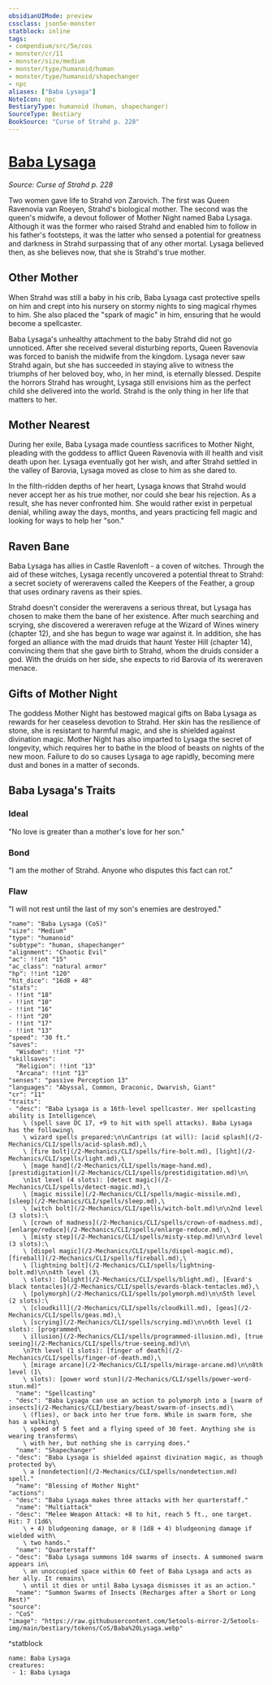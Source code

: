 ```yaml
---
obsidianUIMode: preview
cssclass: json5e-monster
statblock: inline
tags:
- compendium/src/5e/cos
- monster/cr/11
- monster/size/medium
- monster/type/humanoid/human
- monster/type/humanoid/shapechanger
- npc
aliases: ["Baba Lysaga"]
NoteIcon: npc
BestiaryType: humanoid (human, shapechanger)
SourceType: Bestiary
BookSource: "Curse of Strahd p. 228"
---
```

# [Baba Lysaga](2-Mechanics/CLI/bestiary/npc/baba-lysaga-cos.md)
*Source: Curse of Strahd p. 228*  

Two women gave life to Strahd von Zarovich. The first was Queen Ravenovia van Roeyen, Strahd's biological mother. The second was the queen's midwife, a devout follower of Mother Night named Baba Lysaga. Although it was the former who raised Strahd and enabled him to follow in his father's footsteps, it was the latter who sensed a potential for greatness and darkness in Strahd surpassing that of any other mortal. Lysaga believed then, as she believes now, that she is Strahd's true mother.

## Other Mother

When Strahd was still a baby in his crib, Baba Lysaga cast protective spells on him and crept into his nursery on stormy nights to sing magical rhymes to him. She also placed the "spark of magic" in him, ensuring that he would become a spellcaster.

Baba Lysaga's unhealthy attachment to the baby Strahd did not go unnoticed. After she received several disturbing reports, Queen Ravenovia was forced to banish the midwife from the kingdom. Lysaga never saw Strahd again, but she has succeeded in staying alive to witness the triumphs of her beloved boy, who, in her mind, is eternally blessed. Despite the horrors Strahd has wrought, Lysaga still envisions him as the perfect child she delivered into the world. Strahd is the only thing in her life that matters to her.

## Mother Nearest

During her exile, Baba Lysaga made countless sacrifices to Mother Night, pleading with the goddess to afflict Queen Ravenovia with ill health and visit death upon her. Lysaga eventually got her wish, and after Strahd settled in the valley of Barovia, Lysaga moved as close to him as she dared to.

In the filth-ridden depths of her heart, Lysaga knows that Strahd would never accept her as his true mother, nor could she bear his rejection. As a result, she has never confronted him. She would rather exist in perpetual denial, whiling away the days, months, and years practicing fell magic and looking for ways to help her "son."

## Raven Bane

Baba Lysaga has allies in Castle Ravenloft - a coven of witches. Through the aid of these witches, Lysaga recently uncovered a potential threat to Strahd: a secret society of wereravens called the Keepers of the Feather, a group that uses ordinary ravens as their spies.

Strahd doesn't consider the wereravens a serious threat, but Lysaga has chosen to make them the bane of her existence. After much searching and scrying, she discovered a wereraven refuge at the Wizard of Wines winery (chapter 12), and she has begun to wage war against it. In addition, she has forged an alliance with the mad druids that haunt Yester Hill (chapter 14), convincing them that she gave birth to Strahd, whom the druids consider a god. With the druids on her side, she expects to rid Barovia of its wereraven menace.

## Gifts of Mother Night

The goddess Mother Night has bestowed magical gifts on Baba Lysaga as rewards for her ceaseless devotion to Strahd. Her skin has the resilience of stone, she is resistant to harmful magic, and she is shielded against divination magic. Mother Night has also imparted to Lysaga the secret of longevity, which requires her to bathe in the blood of beasts on nights of the new moon. Failure to do so causes Lysaga to age rapidly, becoming mere dust and bones in a matter of seconds.

## Baba Lysaga's Traits

### Ideal

"No love is greater than a mother's love for her son."

### Bond

"I am the mother of Strahd. Anyone who disputes this fact can rot."

### Flaw

"I will not rest until the last of my son's enemies are destroyed."

```statblock
"name": "Baba Lysaga (CoS)"
"size": "Medium"
"type": "humanoid"
"subtype": "human, shapechanger"
"alignment": "Chaotic Evil"
"ac": !!int "15"
"ac_class": "natural armor"
"hp": !!int "120"
"hit_dice": "16d8 + 48"
"stats":
- !!int "18"
- !!int "10"
- !!int "16"
- !!int "20"
- !!int "17"
- !!int "13"
"speed": "30 ft."
"saves":
  "Wisdom": !!int "7"
"skillsaves":
  "Religion": !!int "13"
  "Arcana": !!int "13"
"senses": "passive Perception 13"
"languages": "Abyssal, Common, Draconic, Dwarvish, Giant"
"cr": "11"
"traits":
- "desc": "Baba Lysaga is a 16th-level spellcaster. Her spellcasting ability is Intelligence\
    \ (spell save DC 17, +9 to hit with spell attacks). Baba Lysaga has the following\
    \ wizard spells prepared:\n\nCantrips (at will): [acid splash](/2-Mechanics/CLI/spells/acid-splash.md),\
    \ [fire bolt](/2-Mechanics/CLI/spells/fire-bolt.md), [light](/2-Mechanics/CLI/spells/light.md),\
    \ [mage hand](/2-Mechanics/CLI/spells/mage-hand.md), [prestidigitation](/2-Mechanics/CLI/spells/prestidigitation.md)\n\
    \n1st level (4 slots): [detect magic](/2-Mechanics/CLI/spells/detect-magic.md),\
    \ [magic missile](/2-Mechanics/CLI/spells/magic-missile.md), [sleep](/2-Mechanics/CLI/spells/sleep.md),\
    \ [witch bolt](/2-Mechanics/CLI/spells/witch-bolt.md)\n\n2nd level (3 slots):\
    \ [crown of madness](/2-Mechanics/CLI/spells/crown-of-madness.md), [enlarge/reduce](/2-Mechanics/CLI/spells/enlarge-reduce.md),\
    \ [misty step](/2-Mechanics/CLI/spells/misty-step.md)\n\n3rd level (3 slots):\
    \ [dispel magic](/2-Mechanics/CLI/spells/dispel-magic.md), [fireball](/2-Mechanics/CLI/spells/fireball.md),\
    \ [lightning bolt](/2-Mechanics/CLI/spells/lightning-bolt.md)\n\n4th level (3\
    \ slots): [blight](/2-Mechanics/CLI/spells/blight.md), [Evard's black tentacles](/2-Mechanics/CLI/spells/evards-black-tentacles.md),\
    \ [polymorph](/2-Mechanics/CLI/spells/polymorph.md)\n\n5th level (2 slots):\
    \ [cloudkill](/2-Mechanics/CLI/spells/cloudkill.md), [geas](/2-Mechanics/CLI/spells/geas.md),\
    \ [scrying](/2-Mechanics/CLI/spells/scrying.md)\n\n6th level (1 slots): [programmed\
    \ illusion](/2-Mechanics/CLI/spells/programmed-illusion.md), [true seeing](/2-Mechanics/CLI/spells/true-seeing.md)\n\
    \n7th level (1 slots): [finger of death](/2-Mechanics/CLI/spells/finger-of-death.md),\
    \ [mirage arcane](/2-Mechanics/CLI/spells/mirage-arcane.md)\n\n8th level (1\
    \ slots): [power word stun](/2-Mechanics/CLI/spells/power-word-stun.md)"
  "name": "Spellcasting"
- "desc": "Baba Lysaga can use an action to polymorph into a [swarm of insects](/2-Mechanics/CLI/bestiary/beast/swarm-of-insects.md)\
    \ (flies), or back into her true form. While in swarm form, she has a walking\
    \ speed of 5 feet and a flying speed of 30 feet. Anything she is wearing transforms\
    \ with her, but nothing she is carrying does."
  "name": "Shapechanger"
- "desc": "Baba Lysaga is shielded against divination magic, as though protected by\
    \ a [nondetection](/2-Mechanics/CLI/spells/nondetection.md) spell."
  "name": "Blessing of Mother Night"
"actions":
- "desc": "Baba Lysaga makes three attacks with her quarterstaff."
  "name": "Multiattack"
- "desc": "Melee Weapon Attack: +8 to hit, reach 5 ft., one target. Hit: 7 (1d6\
    \ + 4) bludgeoning damage, or 8 (1d8 + 4) bludgeoning damage if wielded with\
    \ two hands."
  "name": "Quarterstaff"
- "desc": "Baba Lysaga summons 1d4 swarms of insects. A summoned swarm appears in\
    \ an unoccupied space within 60 feet of Baba Lysaga and acts as her ally. It remains\
    \ until it dies or until Baba Lysaga dismisses it as an action."
  "name": "Summon Swarms of Insects (Recharges after a Short or Long Rest)"
"source":
- "CoS"
"image": "https://raw.githubusercontent.com/5etools-mirror-2/5etools-img/main/bestiary/tokens/CoS/Baba%20Lysaga.webp"
```
^statblock

```encounter-table
name: Baba Lysaga
creatures:
 - 1: Baba Lysaga
```